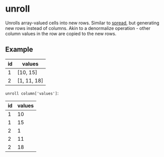# unroll

Unrolls array-valued cells into new rows. Similar to [spread](./spread.md), but generating new rows instead of columns. Akin to a denormalize operation - other column values in the row are copied to the new rows.

## Example

| id  | values      |
| --- | ----------- |
| 1   | [10, 15]    |
| 2   | [1, 11, 18] |

`unroll column['values']`:

| id  | values |
| --- | ------ |
| 1   | 10     |
| 1   | 15     |
| 2   | 1      |
| 2   | 11     |
| 2   | 18     |
